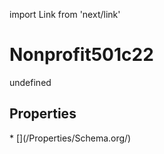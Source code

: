 import Link from 'next/link'
# Nonprofit501c22

undefined

## Properties

<Grid>
* [](/Properties/Schema.org/)

</Grid>

